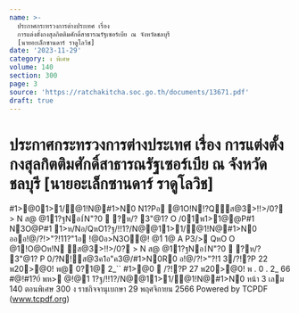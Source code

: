 ```yaml
---
name: >-
  ประกาศกระทรวงการต่างประเทศ เรื่อง
  การแต่งตั้งกงสุลกิตติมศักดิ์สาธารณรัฐเซอร์เบีย ณ จังหวัดชลบุรี
  [นายอะเล็กซานดาร์ ราดูโลวิช]
date: '2023-11-29'
category: ง พิเศษ
volume: 140
section: 300
page: 3
source: 'https://ratchakitcha.soc.go.th/documents/13671.pdf'
draft: true
---
```


# ประกาศกระทรวงการต่างประเทศ เรื่อง การแต่งตั้งกงสุลกิตติมศักดิ์สาธารณรัฐเซอร์เบีย ณ จังหวัดชลบุรี [นายอะเล็กซานดาร์ ราดูโลวิช]

#1>@01>1/@1!N@#1>N0 N1?Pอ @1O!N!?Qส@3>!!>/0? > N ส@ @11?ฐNอ1์N"?0  ?ห/? 3"@1? O /01พ1>1@@P#1 N3O@P#1 1>ห/Nอ/QหO1?ฐ/!!1?/N@@11>1/@1!N@#1>N0 อออ!@/?!>"?!11?"1อ !@0อ>N3O@! @1์ 1@ A P3/> QหO O @1!O@Oห!N ส@3>!!>/0? > N ส@ @11?ฐNอ1์N"?0  ?ห/? 3"@1? P 0/?N!ส@3ค1อ"ค3@/#1>N0R0 อ!@/?!>"?!1 3/?!?P 22 พ20>@0! พ@ 0?1@ 2_`` #1>@0  /?!?P 27 พ20>@0! พ . 0 . 2_ 66 #@!#1?0์ พห> @!@1 1?ฐ/!!1?/N@@11>1/@1!N@#1>N0 หน้า 3 เลม 140 ตอนพิเศษ 300 ง ราชกิจจานุเบกษา 29 พฤศจิกายน 2566 Powered by TCPDF (www.tcpdf.org)
